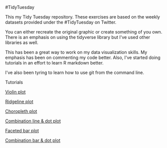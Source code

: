 #TidyTuesday

This my Tidy Tuesday repository. These exercises are based on the weekly datasets provided under the #TidyTuesday on Twitter.

You can either recreate the original graphic or create something of you own. There is an emphasis on using the tidyverse library but I've used other libraries as well.

This has been a great way to work on my data visualization skills. My emphasis has been on commenting my code better. Also, I've started doing tutorials in an effort to learn R markdown better.

I've also been tyring to learn how to use git from the command line.

Tutorials

[Violin plot](https://github.com/sapo83/TidyTuesday/blob/master/TT.9.4.18/TT.9.4.18.box.plot.md)

[Ridgeline plot](https://github.com/sapo83/TidyTuesday/blob/master/TT.9.4.18/TT.9.4.18.ridgeline.md)

[Choropleth plot](https://github.com/sapo83/TidyTuesday/blob/master/TT.9.11.18/TT.9.11.18.choropleth.md)

[Combination line & dot plot](https://github.com/sapo83/TidyTuesday/blob/master/TT.8.28.18/TT.8.28.18.line.dot.plot.md)

[Faceted bar plot](https://github.com/sapo83/TidyTuesday/blob/master/TT.8.21.18/1.md)

[Combination bar & dot plot](https://github.com/sapo83/TidyTuesday/blob/master/TT.8.21.18/1.md)
